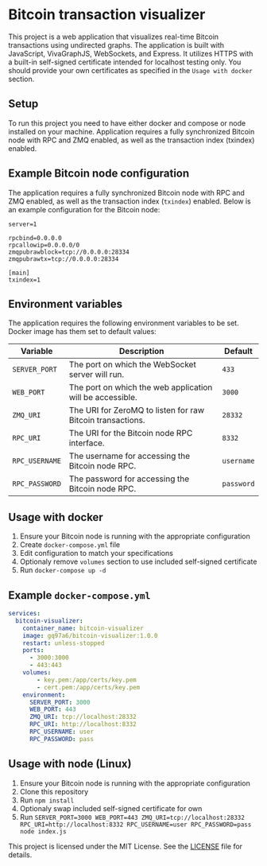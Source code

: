 # Bitcoin transaction visualizer

This project is a web application that visualizes real-time Bitcoin transactions using undirected graphs. The application is built with JavaScript, VivaGraphJS, WebSockets, and Express. It utilizes HTTPS with a built-in self-signed certificate intended for localhost testing only. You should provide your own certificates as specified in the `Usage with docker` section.

## Setup

To run this project you need to have either docker and compose or node installed on your machine. Application requires a fully synchronized Bitcoin node with RPC and ZMQ enabled, as well as the transaction index (txindex) enabled.
## Example Bitcoin node configuration

The application requires a fully synchronized Bitcoin node with RPC and ZMQ enabled, as well as the transaction index (`txindex`) enabled. Below is an example configuration for the Bitcoin node:

```
server=1

rpcbind=0.0.0.0
rpcallowip=0.0.0.0/0
zmqpubrawblock=tcp://0.0.0.0:28334
zmqpubrawtx=tcp://0.0.0.0:28334

[main]
txindex=1
```

## Environment variables
The application requires the following environment variables to be set. Docker image has them set to default values:

| Variable       | Description                                                | Default    | 
|----------------|------------------------------------------------------------| ---------- |
| `SERVER_PORT`  | The port on which the WebSocket server will run.           | `433`      |
| `WEB_PORT`     | The port on which the web application will be accessible.  | `3000`     |
| `ZMQ_URI`      | The URI for ZeroMQ to listen for raw Bitcoin transactions. | `28332`    |
| `RPC_URI`      | The URI for the Bitcoin node RPC interface.                | `8332`     |
| `RPC_USERNAME` | The username for accessing the Bitcoin node RPC.           | `username` |
| `RPC_PASSWORD` | The password for accessing the Bitcoin node RPC.           | `password` |

## Usage with docker

1. Ensure your Bitcoin node is running with the appropriate configuration
2. Create `docker-compose.yml` file
3. Edit configuration to match your specifications
4. Optionaly remove `volumes` section to use included self-signed certificate
4. Run `docker-compose up -d`

## Example `docker-compose.yml`

```yaml
services:
  bitcoin-visualizer:
    container_name: bitcoin-visualizer
    image: gq97a6/bitcoin-visualizer:1.0.0
    restart: unless-stopped
    ports:
      - 3000:3000
      - 443:443
    volumes:
        - key.pem:/app/certs/key.pem
        - cert.pem:/app/certs/key.pem
    environment:
      SERVER_PORT: 3000
      WEB_PORT: 443
      ZMQ_URI: tcp://localhost:28332
      RPC_URI: http://localhost:8332
      RPC_USERNAME: user
      RPC_PASSWORD: pass
```

## Usage with node (Linux)

1. Ensure your Bitcoin node is running with the appropriate configuration
2. Clone this repository
3. Run `npm install`
4. Optionaly swap included self-signed certificate for own
4. Run `SERVER_PORT=3000 WEB_PORT=443 ZMQ_URI=tcp://localhost:28332 RPC_URI=http://localhost:8332 RPC_USERNAME=user RPC_PASSWORD=pass node index.js`

This project is licensed under the MIT License. See the [LICENSE](LICENSE) file for details.